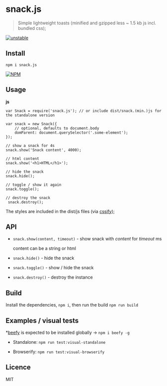 # snack.js

> Simple lightweight toasts (minified and gzipped less ~ 1.5 kb js incl. bundled css);

[![unstable](http://badges.github.io/stability-badges/dist/unstable.svg)](http://github.com/badges/stability-badges)

## Install

`npm i snack.js`

[![NPM](https://nodei.co/npm/snack.js.png?downloads=true)](https://nodei.co/npm/snack.js/)

## Usage

**js**

```
var Snack = require('snack.js'); // or include dist/snack.(min.)js for the standalone version

var snack = new Snack({
    // optional, defaults to document.body
    domParent: document.querySelector('.some-element');
});
 
// show a snack for 4s
snack.show('Snack content', 4000);
 
// html content
snack.show('<h1>HTML</h1>');
 
// hide the snack
snack.hide();
 
// toggle / show it again
snack.toggle();
 
// destroy the snack
 snack.destroy();
```

The styles are included in the dist/js files (via [cssify](https://www.npmjs.com/package/cssify));

## API

- `snack.show(content, timeout)` - show snack with *content* for *timeout* ms

    content can be a string or html

- `snack.hide()` - hide the snack

- `snack.toggle()` - show / hide the snack

- `snack.destroy()` - destroy the instance

## Build

Install the dependencies, `npm i`, then run the build `npm run build`

## Examples / visual tests

*[beefy](http://didact.us/beefy/) is expected to be installed globally -> `npm i beefy -g`

- Standalone: `npm run test:visual-standalone`

- Browserify: `npm run test:visual-browserify`

## Licence

MIT
